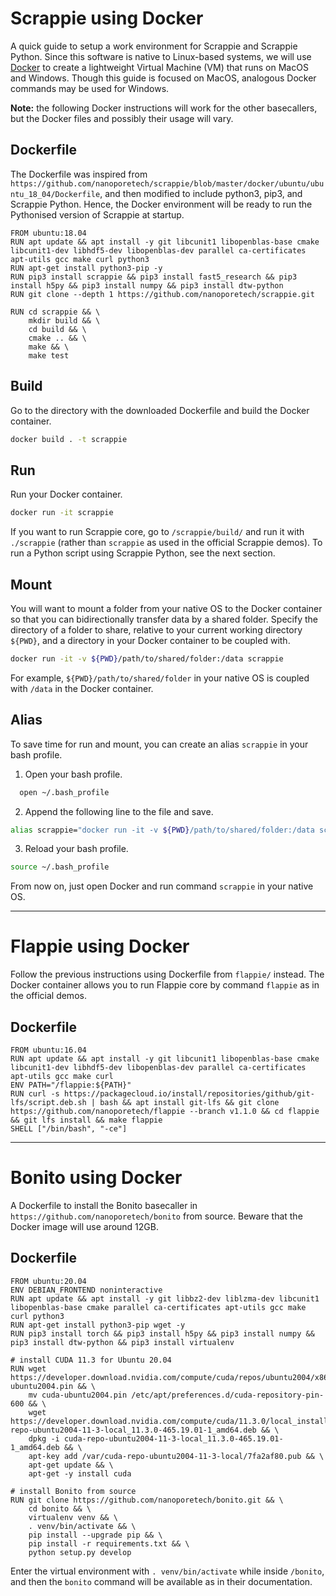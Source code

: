 #  Scrappie using Docker
A quick guide to setup a work environment for Scrappie and Scrappie Python. Since this software is native to Linux-based systems, we will use [Docker](https://www.docker.com/get-started) to create a lightweight Virtual Machine (VM) that runs on MacOS and Windows. Though this guide is focused on MacOS, analogous Docker commands may be used for Windows.

**Note:** the following Docker instructions will work for the other basecallers, but the Docker files and possibly their usage will vary.

## Dockerfile
The Dockerfile was inspired from `https://github.com/nanoporetech/scrappie/blob/master/docker/ubuntu/ubuntu_18_04/Dockerfile`, and then modified to include python3, pip3, and Scrappie Python.
Hence, the Docker environment will be ready to run the Pythonised version of Scrappie at startup.

```
FROM ubuntu:18.04
RUN apt update && apt install -y git libcunit1 libopenblas-base cmake libcunit1-dev libhdf5-dev libopenblas-dev parallel ca-certificates apt-utils gcc make curl python3
RUN apt-get install python3-pip -y
RUN pip3 install scrappie && pip3 install fast5_research && pip3 install h5py && pip3 install numpy && pip3 install dtw-python
RUN git clone --depth 1 https://github.com/nanoporetech/scrappie.git

RUN cd scrappie && \
    mkdir build && \
    cd build && \
    cmake .. && \
    make && \
    make test
```


## Build
Go to the directory with the downloaded Dockerfile and build the Docker container.

```bash
docker build . -t scrappie
```

## Run
Run your Docker container.

```bash
docker run -it scrappie
```

If you want to run Scrappie core, go to `/scrappie/build/` and run it with `./scrappie` (rather than `scrappie` as used in the official Scrappie demos). To run a Python script using Scrappie Python, see the next section.

## Mount
You will want to mount a folder from your native OS to the Docker container so that you can bidirectionally transfer data by a shared folder. Specify the directory of a folder to share, relative to your current working directory `${PWD}`, and a directory in your Docker container to be coupled with.

```bash
docker run -it -v ${PWD}/path/to/shared/folder:/data scrappie
```

For example, `${PWD}/path/to/shared/folder` in your native OS is coupled with `/data` in the Docker container.


## Alias
To save time for run and mount, you can create an alias `scrappie` in your bash profile.

1. Open your bash profile. 
```bash
  open ~/.bash_profile
```

2. Append the following line to the file and save.
```bash
alias scrappie="docker run -it -v ${PWD}/path/to/shared/folder:/data scrappie"
```

3. Reload your bash profile.
```bash
source ~/.bash_profile
```
From now on, just open Docker and run command `scrappie` in your native OS.


---

# Flappie using Docker
Follow the previous instructions using Dockerfile from `flappie/` instead. The Docker container allows you to run Flappie core by command `flappie` as in the official demos.

## Dockerfile
```
FROM ubuntu:16.04
RUN apt update && apt install -y git libcunit1 libopenblas-base cmake libcunit1-dev libhdf5-dev libopenblas-dev parallel ca-certificates apt-utils gcc make curl
ENV PATH="/flappie:${PATH}"
RUN curl -s https://packagecloud.io/install/repositories/github/git-lfs/script.deb.sh | bash && apt install git-lfs && git clone https://github.com/nanoporetech/flappie --branch v1.1.0 && cd flappie && git lfs install && make flappie
SHELL ["/bin/bash", "-ce"]
```

---

# Bonito using Docker
A Dockerfile to install the Bonito basecaller in `https://github.com/nanoporetech/bonito` from source. Beware that the Docker image will use around 12GB.

## Dockerfile
```
FROM ubuntu:20.04
ENV DEBIAN_FRONTEND noninteractive
RUN apt update && apt install -y git libbz2-dev liblzma-dev libcunit1 libopenblas-base cmake parallel ca-certificates apt-utils gcc make curl python3
RUN apt-get install python3-pip wget -y 
RUN pip3 install torch && pip3 install h5py && pip3 install numpy && pip3 install dtw-python && pip3 install virtualenv

# install CUDA 11.3 for Ubuntu 20.04
RUN wget https://developer.download.nvidia.com/compute/cuda/repos/ubuntu2004/x86_64/cuda-ubuntu2004.pin && \
    mv cuda-ubuntu2004.pin /etc/apt/preferences.d/cuda-repository-pin-600 && \
    wget https://developer.download.nvidia.com/compute/cuda/11.3.0/local_installers/cuda-repo-ubuntu2004-11-3-local_11.3.0-465.19.01-1_amd64.deb && \
    dpkg -i cuda-repo-ubuntu2004-11-3-local_11.3.0-465.19.01-1_amd64.deb && \
    apt-key add /var/cuda-repo-ubuntu2004-11-3-local/7fa2af80.pub && \
    apt-get update && \
    apt-get -y install cuda

# install Bonito from source
RUN git clone https://github.com/nanoporetech/bonito.git && \
    cd bonito && \
    virtualenv venv && \
    . venv/bin/activate && \
    pip install --upgrade pip && \
    pip install -r requirements.txt && \
    python setup.py develop
```
Enter the virtual environment with `. venv/bin/activate` while inside `/bonito`, and then the `bonito` command will be available as in their documentation. 
